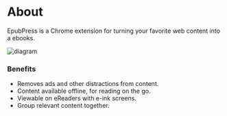 # About
EpubPress is a Chrome extension for turning your favorite web content into a ebooks.

![diagram](/docs/images/diagram.jpg)

### Benefits
- Removes ads and other distractions from content.
- Content available offline, for reading on the go.
- Viewable on eReaders with e-ink screens.
- Group relevant content together.
